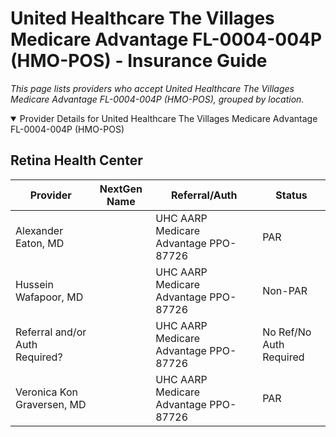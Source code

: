 # United Healthcare The Villages Medicare Advantage FL-0004-004P (HMO-POS) - Insurance Guide

*This page lists providers who accept United Healthcare The Villages Medicare Advantage FL-0004-004P (HMO-POS), grouped by location.*

<details open><summary>Provider Details for United Healthcare The Villages Medicare Advantage FL-0004-004P (HMO-POS)</summary>

## Retina Health Center

| Provider | NextGen Name | Referral/Auth | Status |
|----------|-------------|--------------|--------|
| Alexander Eaton, MD |  | UHC AARP Medicare Advantage PPO-87726 | PAR |
| Hussein Wafapoor, MD |  | UHC AARP Medicare Advantage PPO-87726 | Non-PAR |
| Referral and/or Auth Required? |  | UHC AARP Medicare Advantage PPO-87726 | No Ref/No Auth Required |
| Veronica Kon Graversen, MD |  | UHC AARP Medicare Advantage PPO-87726 | PAR |

</details>

